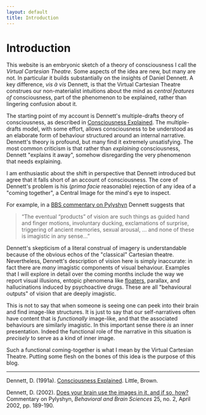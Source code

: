 ```yaml
---
layout: default
title: Introduction
---
```


# Introduction

This website is an embryonic sketch of a theory of consciousness I call
the _Virtual Cartesian Theatre_. Some aspects of the idea are new, but
many are not. In particular it builds substantially on the insights of
Daniel Dennett. A key difference, _vis à vis_ Dennett, is that the
Virtual Cartesian Theatre construes our non-materialist intuitions about
the mind as _central features of_ consciousness, part of the phenomenon
to be explained, rather than lingering confusion about it.

The starting point of my account is Dennett's multiple-drafts theory of
consciousness, as described in [Consciousness Explained](#dennett91a).
The multiple-drafts model, with some effort, allows consciousness to be
understood as an elaborate form of behaviour structured around an
internal narrative. Dennett's theory is profound, but many find it
extremely unsatisfying. The most common criticism is that rather than
_explaining_ consciousness, Dennett "explains it away", somehow
disregarding the very phenomenon that needs explaining.

I am enthusiastic about the shift in perspective that Dennett introduced
but agree that it falls short of an account of consciousness. The core
of Dennett's problem is his (_prima facie_ reasonable) rejection of any
idea of a "coming together", a Central Image for the mind's eye to
inspect.

For example, in a [BBS commentary on Pylyshyn](#dennett02) Dennett
suggests that

> “The eventual “products” of vision are such things as guided hand and
> finger motions, involuntary ducking, exclamations of surprise, triggering
> of ancient memories, sexual arousal, ... and none of these is imagistic
> in any sense...”

Dennett's skepticism of a literal construal of imagery is understandable
because of the obvious echos of the "classical" Cartesian theatre.
Nevertheless, Dennett's description of vision here is simply inaccurate:
in fact there are _many_ imagistic components of visual behaviour.
Examples that I will explore in detail over the coming months include
the way we report visual illusions, entopic phenomena like
[floaters](https://en.wikipedia.org/wiki/Floater), parallax, and
hallucinations induced by psychoactive drugs. These are all "behavioural
outputs" of vision that are deeply imagistic.

This is not to say that when someone is seeing one can peek into their
brain and find image-like structures. It is just to say that our
self-narratives often have content that is _functionally_ image-like,
and that the associated behaviours are similarly imagistic. In this
important sense there _is_ an inner presentation. Indeed the functional
role of the narrative in this situation is _precisely_ to serve as a
kind of inner image.

Such a functional coming-together is what I mean by the Virtual
Cartesian Theatre. Putting some flesh on the bones of this idea is the
purpose of this blog.

* * *

<a name="dennett91a"></a>Dennett, D. (1991a).
[Consciousness Explained](). Little, Brown.

<a name="dennett02"></a>Dennett, D. (2002).
[Does your brain use the images in it, and if so, how?]() Commentary on
Pylyshyn, _Behavioral and Brain Sciences_ 25, no. 2, April 2002, pp.
189-190.
